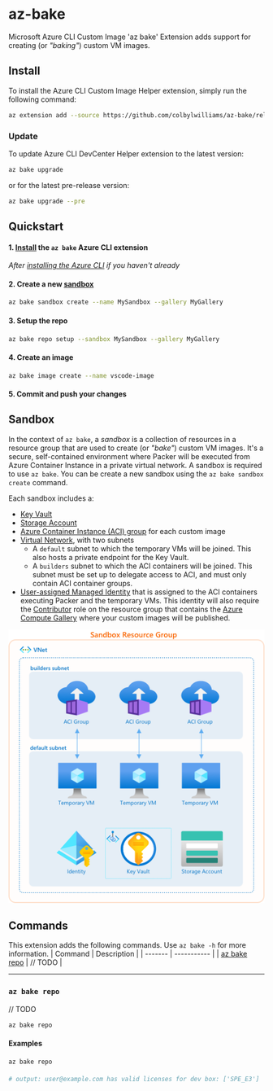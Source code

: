 # az-bake

Microsoft Azure CLI Custom Image 'az bake' Extension adds support for creating (or _"baking"_) custom VM images.

## Install

To install the Azure CLI Custom Image Helper extension, simply run the following command:

```sh
az extension add --source https://github.com/colbylwilliams/az-bake/releases/latest/download/bake-0.1.16-py3-none-any.whl -y
```

### Update

To update Azure CLI DevCenter Helper extension to the latest version:

```sh
az bake upgrade
```

or for the latest pre-release version:

```sh
az bake upgrade --pre
```

## Quickstart

#### 1. [Install](#install) the `az bake` Azure CLI extension

_After [installing the Azure CLI][install-az] if you haven't already_

#### 2. Create a new [sandbox](#sandbox)

```sh
az bake sandbox create --name MySandbox --gallery MyGallery
```

#### 3. Setup the repo

```sh
az bake repo setup --sandbox MySandbox --gallery MyGallery
```

#### 4. Create an image

```sh
az bake image create --name vscode-image
```

#### 5. Commit and push your changes

## Sandbox

In the context of `az bake`, a _sandbox_ is a collection of resources in a resource group that are used to create (or _"bake"_) custom VM images. It's a secure, self-contained environment where Packer will be executed from Azure Container Instance in a private virtual network. A sandbox is required to use `az bake`. You can be create a new sandbox using the `az bake sandbox create` command.

Each sandbox includes a:

- [Key Vault][azure-keyvault]
- [Storage Account][azure-storage-account]
- [Azure Container Instance (ACI) group][azure-aci-groups] for each custom image
- [Virtual Network][azure-vnet], with two subnets
  - A `default` subnet to which the temporary VMs will be joined. This also hosts a private endpoint for the Key Vault.
  - A `builders` subnet to which the ACI containers will be joined. This subnet must be set up to delegate access to ACI, and must only contain ACI container groups.
- [User-assigned Managed Identity][azure-identities] that is assigned to the ACI containers executing Packer and the temporary VMs. This identity will also require the [Contributor][azure-roles-contributor] role on the resource group that contains the [Azure Compute Gallery][azure-compute-gallery] where your custom images will be published.

![sandbox](docs/sandbox.png)

## Commands

This extension adds the following commands. Use `az bake -h` for more information.
| Command | Description |
| ------- | ----------- |
| [az bake repo](#az-bake-repo) | // TODO |

---

### `az bake repo`

// TODO

```sh
az bake repo
```

#### Examples

```sh
az bake repo

# output: user@example.com has valid licenses for dev box: ['SPE_E3']
```

[install-az]:https://learn.microsoft.com/en-us/cli/azure/install-azure-cli
[azure-identities]:https://learn.microsoft.com/en-us/azure/active-directory/managed-identities-azure-resources/overview
[azure-compute-gallery]:https://learn.microsoft.com/en-us/azure/virtual-machines/azure-compute-gallery
[azure-keyvault]:https://learn.microsoft.com/en-us/azure/key-vault/general/overview
[azure-storage-account]:https://learn.microsoft.com/en-us/azure/storage/common/storage-account-overview
[azure-aci]:https://learn.microsoft.com/en-us/azure/container-instances/container-instances-overview
[azure-aci-groups]:https://learn.microsoft.com/en-us/azure/container-instances/container-instances-container-groups
[azure-vnet]:https://learn.microsoft.com/en-us/azure/virtual-network/virtual-networks-overview
[azure-roles-contributor]:https://docs.microsoft.com/en-us/azure/role-based-access-control/built-in-roles#contributor
[azure-assign-rbac]:https://docs.microsoft.com/en-us/azure/role-based-access-control/role-assignments-portal?tabs=current
[gh-repo-secret]:https://docs.github.com/en/actions/reference/encrypted-secrets#creating-encrypted-secrets-for-a-repository
[gh-fork]:https://docs.github.com/en/get-started/quickstart/fork-a-repo
[packer-arm]:https://www.packer.io/plugins/builders/azure/arm
